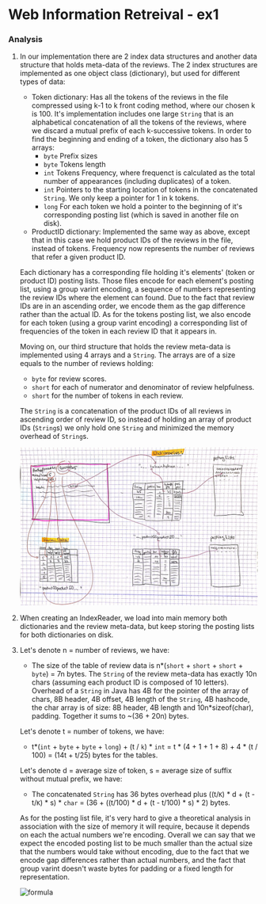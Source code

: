 # Web Information Retreival - ex1

### Analysis

1. In our implementation there are 2 index data structures and another data structure that holds meta-data of the reviews.
The 2 index structures are implemented as one object class (dictionary), but used for different types of data:
    - Token dictionary: Has all the tokens of the reviews in the file compressed using k-1 to k front coding method, where our chosen k is 100.
It's implementation includes one large `String` that is an alphabetical concatenation of all the tokens of the reviews, where we discard a mutual prefix of each k-successive tokens.
In order to find the beginning and ending of a token, the dictionary also has 5 arrays:
        - `byte` Prefix sizes
        - `byte` Tokens length
        - `int` Tokens Frequency, where frequenct is calculated as the total number of appearances (including duplicates) of a token.
        - `int` Pointers to the starting location of tokens in the concatenated `String`. We only keep a pointer for 1 in k tokens.
        - `long` For each token we hold a pointer to the beginning of it's corresponding posting list (which is saved in another file on disk).
    - ProductID dictionary: Implemented the same way as above, except that in this case we hold product IDs of the reviews in the file, instead of tokens.
Frequency now represents the number of reviews that refer a given product ID.

    Each dictionary has a corresponding file holding it's elements' (token or product ID) posting lists.
    Those files encode for each element's posting list, using a group varint encoding, a sequence of numbers representing the review IDs where the element can found. 
    Due to the fact that review IDs are in an ascending order, we encode them as the gap difference rather than the actual ID.
    As for the tokens posting list, we also encode for each token (using a group varint encoding) a corresponding list of frequencies of the token in each review ID that it appears in.
    
    Moving on, our third structure that holds the review meta-data is implemented using 4 arrays and a `String`.
    The arrays are of a size equals to the number of reviews holding:
    - `byte` for review scores.
    - `short` for each of numerator and denominator of review helpfulness.
    - `short` for the number of tokens in each review.
    
    The `String` is a concatenation of the product IDs of all reviews in ascending order of review ID, so instead of holding an array of product IDs (`String`s) we only hold one `String` and minimized the memory overhead of `String`s.
    
    ![Image of Diagram](https://raw.githubusercontent.com/shahafhermann/Web-Information-Retreival-ex1/master/%D7%93%D7%99%D7%90%D7%92%D7%A8%D7%9E%D7%94.jpg?token=AIU6RGA3IWZ3SQGTPF2JYBK6X2L5U)

2. When creating an IndexReader, we load into main memory both dictionaries and the review meta-data, but keep storing the posting lists for both dictionaries on disk.

3. Let's denote n = number of reviews, we have:
    - The size of the table of review data is n*(`short` + `short` + `short` + `byte`) = 7n bytes.
    The `String` of the review meta-data has exactly 10n chars (assuming each product ID is composed of 10 letters).
    Overhead of a `String` in Java has 4B for the pointer of the array of chars, 8B header, 4B offset, 4B length of the `String`, 4B hashcode, the char array is of size: 8B header, 4B length and 10n*sizeof(char), padding. Together it sums to ~(36 + 20n) bytes.
   
    Let's denote t = number of tokens, we have:
    - t*(`int` + `byte` + `byte` + `long`) + (t / `k`) * `int` = t * (4 + 1 + 1 + 8) + 4 * (t / 100) = (14t + t/25) bytes for the tables.
     
    Let's denote d = average size of token, s = average size of suffix without mutual prefix, we have:
    - The concatenated `String` has 36 bytes overhead plus ((t/`K`) * d + (t - t/`K`) * s) * `char` = (36 + ((t/100) * d + (t - t/100) * s) * 2) bytes.
    
    As for the posting list file, it's very hard to give a theoretical analysis in association with the size of memory it will require, 
    because it depends on each the actual numbers we're encoding.
    Overall we can say that we expect the encoded posting list to be much smaller than the actual size that the numbers would take without encoding, 
    due to the fact that we encode gap differences rather than actual numbers, and the fact that group varint doesn't waste bytes for padding or a fixed length for representation.
    
    ![formula](https://render.githubusercontent.com/render/math?math=e^{i\pi}=-1)